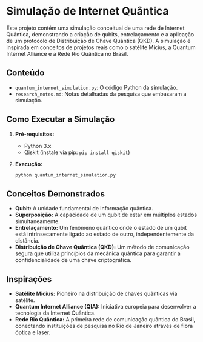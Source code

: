 # Simulação de Internet Quântica

Este projeto contém uma simulação conceitual de uma rede de Internet Quântica, demonstrando a criação de qubits, entrelaçamento e a aplicação de um protocolo de Distribuição de Chave Quântica (QKD). A simulação é inspirada em conceitos de projetos reais como o satélite Micius, a Quantum Internet Alliance e a Rede Rio Quântica no Brasil.

## Conteúdo

- `quantum_internet_simulation.py`: O código Python da simulação.
- `research_notes.md`: Notas detalhadas da pesquisa que embasaram a simulação.

## Como Executar a Simulação

1.  **Pré-requisitos:**
    *   Python 3.x
    *   Qiskit (instale via pip: `pip install qiskit`)

2.  **Execução:**
    ```bash
    python quantum_internet_simulation.py
    ```

## Conceitos Demonstrados

- **Qubit:** A unidade fundamental de informação quântica.
- **Superposição:** A capacidade de um qubit de estar em múltiplos estados simultaneamente.
- **Entrelaçamento:** Um fenômeno quântico onde o estado de um qubit está intrinsecamente ligado ao estado de outro, independentemente da distância.
- **Distribuição de Chave Quântica (QKD):** Um método de comunicação segura que utiliza princípios da mecânica quântica para garantir a confidencialidade de uma chave criptográfica.

## Inspirações

- **Satélite Micius:** Pioneiro na distribuição de chaves quânticas via satélite.
- **Quantum Internet Alliance (QIA):** Iniciativa europeia para desenvolver a tecnologia da Internet Quântica.
- **Rede Rio Quântica:** A primeira rede de comunicação quântica do Brasil, conectando instituições de pesquisa no Rio de Janeiro através de fibra óptica e laser.
